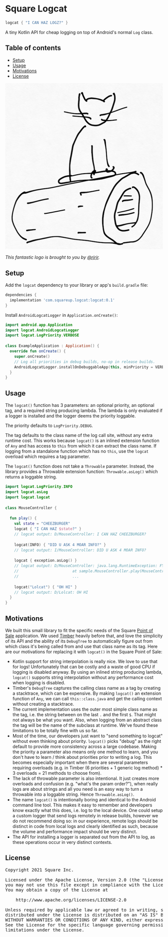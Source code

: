 # Square Logcat

```kotlin
logcat { "I CAN HAZ LOGZ?" }
```

A tiny Kotlin API for cheap logging on top of Android's normal `Log` class.

## Table of contents

* [Setup](#setup)
* [Usage](#usage)
* [Motivations](#faq)
* [License](#license)

![logo_512.png](assets/logo_512.png)

_This fantastic logo is brought to you by [@rjrjr](https://github.com/rjrjr)._

## Setup

Add the `logcat` dependency to your library or app's `build.gradle` file:

```gradle
dependencies {
  implementation 'com.squareup.logcat:logcat:0.1'
}
```

Install `AndroidLogcatLogger` in `Application.onCreate()`:

```kotlin
import android.app.Application
import logcat.AndroidLogcatLogger
import logcat.LogPriority.VERBOSE

class ExampleApplication : Application() {
  override fun onCreate() {
    super.onCreate()
    // Log all priorities in debug builds, no-op in release builds.
    AndroidLogcatLogger.installOnDebuggableApp(this, minPriority = VERBOSE)
  }
}
```

## Usage

The `logcat()` function has 3 parameters: an optional priority, an optional tag, and a required
string producing lambda. The lambda is only evaluated if a logger is installed and the logger deems
the priority loggable.

The priority defaults to `LogPriority.DEBUG`.

The tag defaults to the class name of the log call site, without any extra runtime cost. This works
because `logcat()` is an inlined extension function of `Any` and has access to `this` from which
it can extract the class name. If logging from a standalone function which has no `this`, use the
`logcat` overload which requires a tag parameter.

The `logcat()` function does not take a `Throwable` parameter. Instead, the library provides
a Throwable extension function: `Throwable.asLog()` which returns a loggable string.

```kotlin
import logcat.LogPriority.INFO
import logcat.asLog
import logcat.logcat

class MouseController {

  fun play() {
    val state = "CHEEZBURGER"
    logcat { "I CAN HAZ $state?" }
    // logcat output: D/MouseController: I CAN HAZ CHEEZBURGER?

    logcat(INFO) { "DID U ASK 4 MOAR INFO?" }
    // logcat output: I/MouseController: DID U ASK 4 MOAR INFO?

    logcat { exception.asLog() }
    // logcat output: D/MouseController: java.lang.RuntimeException: FYLEZ KERUPTED
    //                        at sample.MouseController.play(MouseController.kt:22)
    //                        ...

    logcat("Lolcat") { "OH HI" }
    // logcat output: D/Lolcat: OH HI
  }
}
```

## Motivations

We built this small library to fit the specific needs of the Square
[Point of Sale](https://squareup.com/us/en/point-of-sale) application. We used
[Timber](https://github.com/JakeWharton/timber) heavily before that, and love the simplicity of its
API and the ability of its `DebugTree` to automatically figure out from which class it's being
called from and use that class name as its tag. Here are our motivations for replacing it with
`logcat()` in the Square Point of Sale:

- Kotlin support for string interpolation is really nice. We love to use that for logs!
Unfortunately that can be costly and a waste of good CPU if logging is disabled anyway. By using
an inlined string producing lambda, `logcat()` supports string interpolation without any
performance cost when logging is disabled.
- Timber's `DebugTree` captures the calling class name as a tag by creating a stacktrace, which can
be expensive. By making `logcat()` an extension function of `Any`, we can call `this::class.java`
and get the calling context without creating a stacktrace.
- The current implementation uses the outer most simple class name as the tag, i.e. the string
between on the last `.` and the first `$`. That might not always be what you want. Also, when
logging from an abstract class the tag will be the name of the subclass at runtime. We've found
these limitations to be totally fine with us so far.
- Most of the time, our developers just want to "send something to logcat" without even thinking
about priority. `logcat()` picks "debug" as the right default to provide more consistency across
a large codebase. Making the priority a parameter also means only one method to learn, and you
don't have to learn / think about priorities prior to writing a log. This becomes especially
important when there are several parameters requiring overloads (e.g. in Timber (6 priorities + 1
generic log method) * 3 overloads = 21 methods to choose from).
- The lack of throwable parameter is also intentional. It just creates more overloads and confusion
(e.g. "what's the param order?"), when really logs are about strings and all you need is an easy
way to turn a throwable into a loggable string. Hence `Throwable.asLog()`.
- The name `logcat()` is intentionally boring and identical to the Android command line tool. This
makes it easy to remember and developers know exactly what this does, i.e. log to the local device.
One could setup a custom logger that send logs remotely in release builds, however we do not
recommend doing so: in our experience, remote logs should be distinct in code from local logs and
clearly identified as such, because the volume and performance impact should be very distinct.
- The API for installing a logger is separated out from the API to log, as these operations occur
in very distinct contexts.

## License

<pre>
Copyright 2021 Square Inc.

Licensed under the Apache License, Version 2.0 (the "License");
you may not use this file except in compliance with the License.
You may obtain a copy of the License at

    http://www.apache.org/licenses/LICENSE-2.0

Unless required by applicable law or agreed to in writing, software
distributed under the License is distributed on an "AS IS" BASIS,
WITHOUT WARRANTIES OR CONDITIONS OF ANY KIND, either express or implied.
See the License for the specific language governing permissions and
limitations under the License.
</pre>
